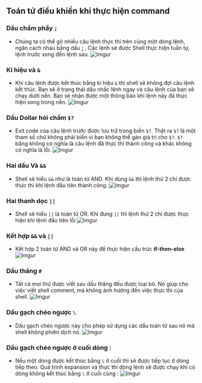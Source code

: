 ﻿## Toán tử điều khiển khi thực hiện command

### Dấu chấm phẩy `;`
- Chúng ta có thể gõ nhiều câu lệnh thực thi trên cùng một dòng lệnh, ngăn cách nhau bằng dấu **;** . Các lệnh sẽ được Shell thực hiện tuần tự, lệnh trước xong đến lệnh sau.
	![Imgur](https://i.imgur.com/xnri24i.png)

### Kí hiệu và `&`
- Khi câu lệnh được kết thúc bằng kí hiệu `&` thì shell sẽ không đợi câu lệnh kết thúc. Bạn sẽ ở trạng thái dấu nhắc lệnh ngay và câu lệnh của bạn sẽ chạy dưới nền. Bạn sẽ nhận được một thông báo khi lệnh này đã thực hiện xong trong nền.
	![Imgur](https://i.imgur.com/7BGoI8I.png)

### Dấu Dollar hỏi chấm `$?`
- Exit code của câu lệnh trước được lưu trữ trong biến `$?`. Thật ra `$?` là một tham số chứ không phải biến vì bạn không thể gán giá trị cho `$?`. `$?` bằng không có nghĩa là câu lệnh đã thực thi thành công và khác không có nghĩa là lỗi.
	![Imgur](https://i.imgur.com/QlsWqBj.png)

### Hai dấu Và `&&`
- Shell sẽ hiểu `&&` như là toán tử AND. Khi dùng `&&` thì lệnh thứ 2 chỉ được thực thi khi lệnh đầu tiên thành công.
	![Imgur](https://i.imgur.com/9YwSUHI.png)

### Hai thanh dọc `||`

- Shell sẽ hiểu `||` là toán tử OR. Khi đung `||` thì lệnh thứ 2 chỉ được thực hiện khi lệnh đầu tiên lỗi
	![Imgur](https://i.imgur.com/Rh0mUdj.png)

### Kết hợp `&&` và `||`

- Kết hợp 2 toán tử AND và OR này để thực hiện cấu trúc **if-then-else**
	![Imgur](https://i.imgur.com/vXzC5pO.png)

### Dấu thăng `#`

- Tất cả mọi thứ được viết sau dấu thăng đều được loại bỏ. Nó giúp cho việc viết shell comment, mà không ảnh hưởng đến việc thực thi của shell.
	![Imgur](https://i.imgur.com/HQHdqNs.png)

### Dấu gạch chéo ngược `\`
- Dấu gạch chéo ngược này cho phép sử dụng các dấu toán tử sau nó mà shell không phiên dịch nó.
	![Imgur](https://i.imgur.com/gvdTx21.png)

### Dấu gạch chéo ngược ở cuối dòng :
- Nếu một dòng được kết thúc bằng `\` ở cuối thì sẽ được tiếp tục ở dòng tiếp theo. Quá trình expansion và thực thi dòng lệnh sẽ được chạy khi có dòng không kết thúc bằng `\` ở cuối cùng :
	![Imgur](https://i.imgur.com/z2fYj7w.png)
